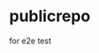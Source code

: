 # publicrepo
for e2e test


















































































































































































































































































































































































































































































































































































































































































































































































































































































































































































































































































































































































































































































































































































































































































































































































































































































































































































































































































































































































































































































































































































































































































































































































































































































































































































































































































































































































































































































































































































































































































































































































































































































































































































































































































































































































































































































































































































































































































































































































































































































































































































































































































































































































































































































































































































































































































































































































































































